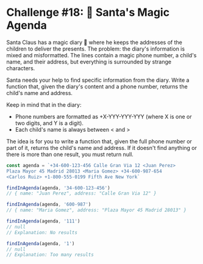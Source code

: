 # Challenge #18: 📇 Santa's Magic Agenda

Santa Claus has a magic diary 📇 where he keeps the addresses of the children to deliver the presents. The problem: the diary's information is mixed and misformatted. The lines contain a magic phone number, a child's name, and their address, but everything is surrounded by strange characters.

Santa needs your help to find specific information from the diary. Write a function that, given the diary's content and a phone number, returns the child's name and address.

Keep in mind that in the diary:

- Phone numbers are formatted as +X-YYY-YYY-YYY (where X is one or two digits, and Y is a digit).
- Each child's name is always between < and >

The idea is for you to write a function that, given the full phone number or part of it, returns the child's name and address. If it doesn't find anything or there is more than one result, you must return null.

```javascript
const agenda = `+34-600-123-456 Calle Gran Via 12 <Juan Perez>
Plaza Mayor 45 Madrid 28013 <Maria Gomez> +34-600-987-654
<Carlos Ruiz> +1-800-555-0199 Fifth Ave New York`

findInAgenda(agenda, '34-600-123-456')
// { name: "Juan Perez", address: "Calle Gran Via 12" }

findInAgenda(agenda, '600-987')
// { name: "Maria Gomez", address: "Plaza Mayor 45 Madrid 28013" }

findInAgenda(agenda, '111')
// null
// Explanation: No results

findInAgenda(agenda, '1')
// null
// Explanation: Too many results
```